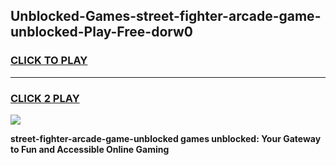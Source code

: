 
## Unblocked-Games-street-fighter-arcade-game-unblocked-Play-Free-dorw0
<h3>
<a href="https://premium76.site?title=street-fighter-arcade-game-unblocked&ref=18A">CLICK TO PLAY</a></h3>
<hr>

<h3>
<a href="https://premium76.site?title=street-fighter-arcade-game-unblocked&ref=18A">CLICK 2 PLAY</a>
  
</h3>

<a href="https://premium76.site?title=street-fighter-arcade-game-unblocked&ref=18A"><img src="https://clearcache.store/games.png"></a>


**street-fighter-arcade-game-unblocked games unblocked: Your Gateway to Fun and Accessible Online Gaming**
